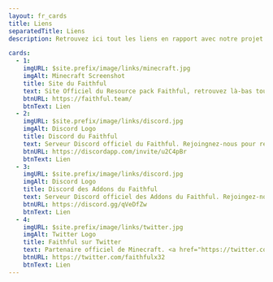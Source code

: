 ```yaml
---
layout: fr_cards
title: Liens
separatedTitle: Liens
description: Retrouvez ici tout les liens en rapport avec notre projet!

cards:
  - 1:
    imgURL: $site.prefix/image/links/minecraft.jpg
    imgAlt: Minecraft Screenshot
    title: Site du Faithful
    text: Site Officiel du Resource pack Faithful, retrouvez là-bas toute ses versions.
    btnURL: https://faithful.team/
    btnText: Lien
  - 2:
    imgURL: $site.prefix/image/links/discord.jpg
    imgAlt: Discord Logo
    title: Discord du Faithful
    text: Serveur Discord officiel du Faithful. Rejoingnez-nous pour rester informé des dernières mises à jour et progrès ainsi que pour parler avec les artistes.
    btnURL: https://discordapp.com/invite/u2C4pBr
    btnText: Lien
  - 3:
    imgURL: $site.prefix/image/links/discord.jpg
    imgAlt: Discord Logo
    title: Discord des Addons du Faithful
    text: Serveur Discord officiel des Addons du Faithful. Rejoingez-nous pour rester informé des dernières mises à jour et progrès ainsi que pour parler avec les dévelopeurs.
    btnURL: https://discord.gg/qVeDfZw
    btnText: Lien
  - 4:
    imgURL: $site.prefix/image/links/twitter.jpg
    imgAlt: Twitter Logo
    title: Faithful sur Twitter
    text: Partenaire officiel de Minecraft. <a href="https://twitter.com/search?q=%23Faithful">#Faithful</a> créé par <a href="https://twitter.com/xMrVizzy">@xMrVizzy</a>.
    btnURL: https://twitter.com/faithfulx32
    btnText: Lien
---
```


